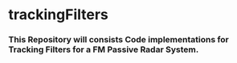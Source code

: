 # trackingFilters

### This Repository will consists  Code implementations for Tracking Filters for a FM Passive Radar System.
